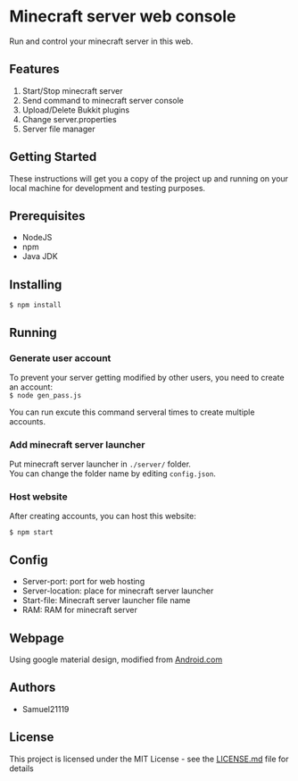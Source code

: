 # Minecraft server web console
Run and control your minecraft server in this web.  

## Features
1. Start/Stop minecraft server  
2. Send command to minecraft server console  
3. Upload/Delete Bukkit plugins
4. Change server.properties
5. Server file manager

## Getting Started
These instructions will get you a copy of the project up and running on your local machine for development and testing purposes.  

## Prerequisites
 - NodeJS
 - npm
 - Java JDK

## Installing

  `$ npm install`

## Running

### Generate user account

To prevent your server getting modified by other users, you need to create an account:  
  `$ node gen_pass.js`  

You can run excute this command serveral times to create multiple accounts.  

### Add minecraft server launcher

Put minecraft server launcher in `./server/` folder.  
You can change the folder name by editing `config.json`.

### Host website

After creating accounts, you can host this website:  

  `$ npm start`

## Config

 - Server-port: port for web hosting  
 - Server-location: place for minecraft server launcher  
 - Start-file: Minecraft server launcher file name  
 - RAM: RAM for minecraft server  

## Webpage

Using google material design, modified from [Android.com](https://getmdl.io/templates/android-dot-com/index.html)

## Authors

 - Samuel21119

## License

This project is licensed under the MIT License - see the [LICENSE.md](LICENSE.md) file for details
